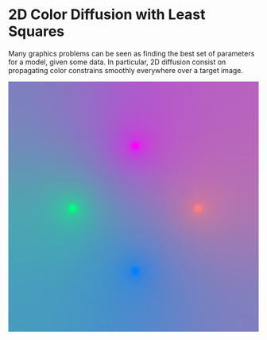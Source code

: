 # 2D Color Diffusion with Least Squares

Many graphics problems can be seen as finding the best set of parameters for a model, given some data. In particular, 2D diffusion consist on propagating color constrains smoothly everywhere over a target image. 

![alt text](https://github.com/emmanueliarussi/diffusion_2D_least_squares/blob/master/interpolation_sample.png)
